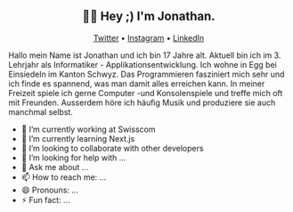 <h2 align="center">👋🏻 Hey ;) I'm Jonathan.</h2>

<p align="center">
<a href="https://twitter.com/JonathanXD12_">Twitter</a> •
<a href="https://www.instagram.com/jonathan_russ_">Instagram</a> •
<a href="https://www.linkedin.com/in/jonathan-russ-swisscom">LinkedIn</a>
</p>

Hallo mein Name ist Jonathan und ich bin 17 Jahre alt. Aktuell bin ich im 3. Lehrjahr als Informatiker - Applikationsentwicklung. Ich wohne in Egg bei Einsiedeln im Kanton Schwyz. Das Programmieren fasziniert mich sehr und ich finde es spannend, was man damit alles erreichen kann. In meiner Freizeit spiele ich gerne Computer -und Konsolenspiele und treffe mich oft mit Freunden. Ausserdem höre ich häufig Musik und produziere sie auch manchmal selbst.

- 🔭 I’m currently working at Swisscom
- 🌱 I’m currently learning Next.js
- 👯 I’m looking to collaborate with other developers
- 🤔 I’m looking for help with ...
- 💬 Ask me about ...
- 📫 How to reach me: ...
- 😄 Pronouns: ...
- ⚡ Fun fact: ...

<!-- 🔗 &nbsp;**Connect with me**

[![Website](https://img.shields.io/badge/Website-4FC08D?style=for-the-badge&logo=githubpages&logoColor=white)](https://xtenzq.github.io/)
[![Blog](https://img.shields.io/badge/blog-FFA500?style=for-the-badge&logo=rss&logoColor=white)](https://xtenzq.github.io/blog)
[![Twitter](https://img.shields.io/badge/twitter-1DA1F2?style=for-the-badge&logo=twitter&logoColor=white)](https://twitter.com/xtenzQ)
[![Linkedin](https://img.shields.io/badge/linkedin-0077B5?style=for-the-badge&logo=linkedin&logoColor=white)](https://www.linkedin.com/in/xtenzq/)

📊 **Weekly development breakdown**

```text
Python       5 hrs 53 mins   ████████████████▓░░░░░░░░   66.46 %
JSON         2 hrs 37 mins   ███████▒░░░░░░░░░░░░░░░░░   29.64 %
Markdown     20 mins         █░░░░░░░░░░░░░░░░░░░░░░░░   03.82 %
Git Config   0 secs          ░░░░░░░░░░░░░░░░░░░░░░░░░   00.04 %
Other        0 secs          ░░░░░░░░░░░░░░░░░░░░░░░░░   00.03 %
```

<details>
  <summary>🛠️  Languages and Tools</b>
  </summary>
</details>

<details>
  <summary><b>📈  Language / Framework stats</b></summary>

![](https://raw.githubusercontent.com/xtenzQ/github-stats-transparent/output/generated/overview.svg)
![](https://raw.githubusercontent.com/xtenzQ/github-stats-transparent/output/generated/languages.svg)

</details> -->
